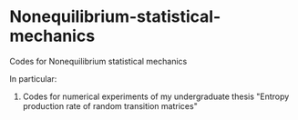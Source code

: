 # Nonequilibrium-statistical-mechanics
Codes for Nonequilibrium statistical mechanics


In particular:

1. Codes for numerical experiments of my undergraduate thesis "Entropy production rate of random transition matrices"
